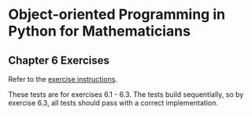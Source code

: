 # Object-oriented Programming in Python for Mathematicians

## Chapter 6 Exercises

Refer to the [exercise instructions](Referhttps://object-oriented-python.github.io/6_exceptions.html#exercises).

These tests are for exercises 6.1 - 6.3. The tests build sequentially, so by exercise 6.3, all tests should pass with a correct implementation.

